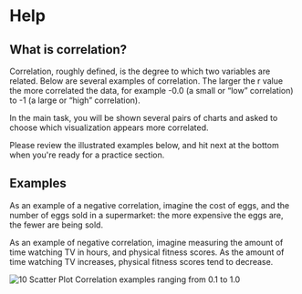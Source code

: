 # Help

## What is correlation?
Correlation, roughly defined, is the degree to which two variables are related. Below are several examples of correlation. The larger the r value the more correlated the data, for example -0.0 (a small or “low” correlation) to -1 (a large or “high” correlation).


In the main task, you will be shown several pairs of charts and asked to choose which visualization appears more correlated.


Please review the illustrated examples below, and hit next at the bottom when you're ready for a practice section.

## Examples
As an example of a negative correlation, imagine the cost of eggs, and the number of eggs sold in a supermarket: the more expensive the eggs are, the fewer are being sold.

As an example of negative correlation, imagine measuring the amount of time watching TV in hours, and physical fitness scores. As the amount of time watching TV increases, physical fitness scores tend to decrease.

![10 Scatter Plot Correlation examples ranging from 0.1 to 1.0](./assets/hexbin.png)